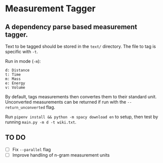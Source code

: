 # Measurement Tagger
## A dependency parse based measurement tagger.

Text to be tagged should be stored in the `text/` directory. The file to tag is specific with `-t`.

Run in mode (`-m`):

    d: Distance
    t: Time
    m: Mass
    e: Energy
    v: Volume

By default, tags measurements then convertes them to their standard unit. Unconverted measurements can be returned if run with the `--return_unconverted` flag.

Run `pipenv install && python -m spacy download en` to setup, then test by running `main.py -m d -t wiki.txt`.

## TO DO

- [ ] Fix `--parallel` flag
- [ ] Improve handling of n-gram measurement units